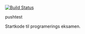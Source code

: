 [![Build Status](https://travis-ci.org/FrederikLL/examstartkode2.svg?branch=master)](https://travis-ci.org/FrederikLL/examstartkode2)

pushtest

Startkode til programerings eksamen.
